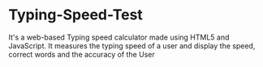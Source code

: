 # Typing-Speed-Test
It's a web-based Typing speed calculator made using HTML5 and JavaScript. It measures the typing speed of a user and display the speed, correct words and the accuracy of the User
